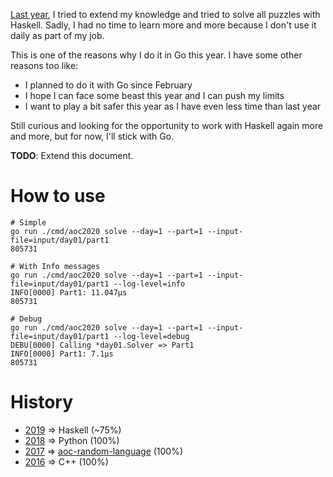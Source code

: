 [Last year][2019], I tried to extend my knowledge and tried to solve
all puzzles with Haskell. Sadly, I had no time to learn more and more
because I don't use it daily as part of my job.

This is one of the reasons why I do it in Go this year. I have some
other reasons too like:

* I planned to do it with Go since February
* I hope I can face some beast this year and I can push my limits
* I want to play a bit safer this year as I have even less time
    than last year

Still curious and looking for the opportunity to work with Haskell
again more and more, but for now, I'll stick with Go.

**TODO**: Extend this document.

# How to use

```
# Simple
go run ./cmd/aoc2020 solve --day=1 --part=1 --input-file=input/day01/part1
805731

# With Info messages
go run ./cmd/aoc2020 solve --day=1 --part=1 --input-file=input/day01/part1 --log-level=info
INFO[0000] Part1: 11.047µs
805731

# Debug
go run ./cmd/aoc2020 solve --day=1 --part=1 --input-file=input/day01/part1 --log-level=debug
DEBU[0000] Calling *day01.Solver => Part1
INFO[0000] Part1: 7.1µs
805731
```

# History

* [2019] => Haskell (~75%)
* [2018] => Python (100%)
* [2017] => [aoc-random-language] (100%)
* [2016] => C++ (100%)

[aoc-random-language]: https://github.com/Yitsushi/aoc-random-language
[2019]: https://github.com/yitsushi/advent-of-code-2019
[2018]: https://github.com/yitsushi/advent-of-code-2018
[2017]: https://github.com/yitsushi/advent-of-code-2017
[2016]: https://github.com/yitsushi/advent-of-code-2016
